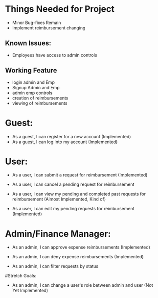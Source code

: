 

# Things Needed for Project
- Minor Bug-fixes Remain
- Implement reimbursement changing

## Known Issues:
- Employees have access to admin controls


## Working Feature
- login admin and Emp
- Signup Admin and Emp
- admin emp controls
- creation of reimbursements
- viewing of reimbursements


# Guest:

- As a guest, I can register for a new account (Implemented)
- As a guest, I can log into my account (Implemented)



# User:

- As a user, I can submit a request for reimbursement (Implemented)

- As a user, I can cancel a pending request for reimbursement

- As a user, I can view my pending and completed past requests for reimbursement (Almost Implemented, Kind of)

- As a user, I can edit my pending requests for reimbursement (Implemented)



# Admin/Finance Manager:

- As an admin, I can approve expense reimbursements (Implemented)

- As an admin, I can deny expense reimbursements (Implemented)

- As an admin, I can filter requests by status 


#Stretch Goals:

- As an admin, I can change a user's role between admin and user (Not Yet Implemented)